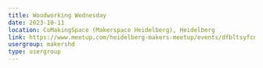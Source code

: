 ```yaml
---
title: Woodworking Wednesday
date: 2023-10-11
location: CoMakingSpace (Makerspace Heidelberg), Heidelberg
link: https://www.meetup.com/heidelberg-makers-meetup/events/dfbltsyfcnbpb/
usergroup: makershd
type: usergroup
---
```

